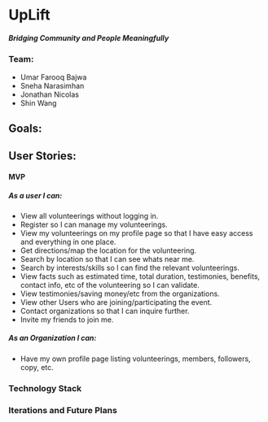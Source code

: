 # UpLift 
##### Bridging Community and People Meaningfully
### Team:
* Umar Farooq Bajwa
* Sneha Narasimhan
* Jonathan Nicolas
* Shin Wang

## Goals:
## User Stories:
#### MVP

##### As a user I can:
* View all volunteerings without logging in.
 * Register so I can manage my volunteerings.
 * View my volunteerings on my profile page so that I have easy access and everything in one place.
 * Get directions/map the location for the volunteering.
 * Search by location so that I can see whats near me.
 * Search by interests/skills so I can find the relevant volunteerings.
 * View facts such as estimated time, total duration, testimonies, benefits, contact info, etc of the volunteering so I can validate.
 * View testimonies/saving money/etc from the organizations.
 * View other Users who are joining/participating the event.
 * Contact organizations so that I can inquire further.
 * Invite my friends to join me. 
##### As an Organization I can: 
* Have my own profile page listing volunteerings, members, followers, copy, etc.
### Technology Stack
### Iterations and Future Plans